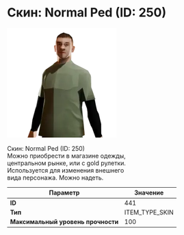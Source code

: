 # Скин: Normal Ped (ID: 250)

![Item Image](../img/441.webp?raw=true)

Скин: Normal Ped (ID: 250)<br>Можно приобрести в магазине одежды,<br>центральном рынке, или с gold рулетки.<br>Используется для изменения внешнего<br>вида персонажа. Можно надеть.


| Параметр | Значение |
|----------|----------|
| **ID** | 441 |
| **Тип** | ITEM_TYPE_SKIN |
| **Максимальный уровень прочности** | 100 |

